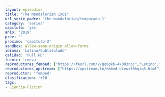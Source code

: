```yaml
---
layout: episodios
title: "The Mandalorian 1x01"
url_serie_padre: 'the-mandalorian/temporada-1'
category: 'series'
capitulo: 'yes'
anio: '2019'
prev: ''
proximo: 'capitulo-2'
sandbox: allow-same-origin allow-forms
idioma: 'Latino/Subtitulado'
calidad: 'Full HD'
fuente: 'cueva'
reproductores_fembed: ["https://feurl.com/v/gq0gkb-4k003npj","Latino","https://myurlshort.live/v/mj3r0s5400j21r3","Latino","https://gdriveplayer.co/embed2.php?link=m40dDXYUdxAAYlZD2DCQFwKjq7Or3LUt%252BXElxHYrmCGfcbdtANBTbidymirDFYAvZYvTPAgIxAv1EatJJePwyCgIK0MyBKU8Zuk6MO69t7pJm2p6bn%252Fte4vjRKuAoGLhHKmfjLQsrqmVvCHWAY2VLCWPtxmTLV1RjPDgjR4pYKdpB82Sr4dPkUlIQaqXQ1%252B2Yh0Xq3ZaUbSb273jLXxDtg","Latino","https://api.cuevana3.io/stream/index.php?file=ek5lbm9xYWNrS0xYMTZLa2xNbkdvY3ZTb3BtZng4TGp6ZFpobGFMUGtOVEx6SitYWU5YTTdORE1vWmRnbEpham5KTmtZSlRTMGViVTBxZGdsdEhPb3RqWGEyTmtrNUdybk1LR2gzV3l3THVvd29aaVpNR21vNVdSb0tKbm9kSGkxOWVTcHF6U3hyRFh5S1dibUE9PQ","Subtitulado"]
reproductores_upstream: ["https://upstream.to/embed-diewx3hhqiq6.html","Latino","https://upstream.to/embed-unvx7r8559f6.html","Latino","https://upstream.to/embed-fzrrwsffdk8z.html","Subtitulado"]
reproductor: 'fembed'
clasificacion: '+10'
tags:
- Ciencia-Ficcion
---
```












